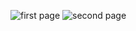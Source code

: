 ![first page](https://user-images.githubusercontent.com/64531414/125975389-32d5a251-1a5e-4357-adc1-37da974d24a3.png)
![second page](https://user-images.githubusercontent.com/64531414/125975404-0c6eeb81-7912-480a-92d2-c83836cd0741.png)
